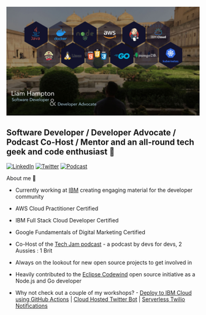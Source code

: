 [![Header](https://github.com/liamchampton/liamchampton/blob/master/github-profile-banner.jpg "Header")](https://techjam.dev/)

## Software Developer / Developer Advocate / Podcast Co-Host / Mentor and an all-round tech geek and code enthusiast :octopus:

[![LinkedIn](https://img.shields.io/badge/LinkedIn-Liam%20Hampton-blue)](https://www.linkedin.com/in/liam-conroy-hampton)
[![Twitter](https://img.shields.io/twitter/follow/liamchampton.svg?style=social&label=@liamchampton)](https://twitter.com/liamchampton)
[![Podcast](https://img.shields.io/badge/TechJam-Podcast-green)](https://techjam.dev/)

About me :rocket:

- Currently working at [IBM](https://developer.ibm.com/) creating engaging material for the developer community

- AWS Cloud Practitioner Certified

- IBM Full Stack Cloud Developer Certified

- Google Fundamentals of Digital Marketing Certified

- Co-Host of the [Tech Jam podcast](https://techjam.dev) - a podcast by devs for devs, 2 Aussies : 1 Brit

- Always on the lookout for new open source projects to get involved in

- Heavily contributed to the [Eclipse Codewind](https://github.com/eclipse/codewind-installer) open source initiative as a Node.js and Go developer

- Why not check out a couple of my workshops? - [Deploy to IBM Cloud using GitHub Actions](https://github.com/IBMDeveloperUK/Deploy-To-IBM-Cloud-With-GitHub-Actions) | [Cloud Hosted Twitter Bot](https://github.com/IBMDeveloperUK/cloud-hosted-twitter-bot-workshop) | [Serverless Twilio Notifications](https://github.com/IBMDeveloperUK/Cloud-Functions-Twilio-Notifications)

